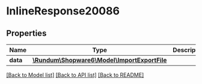 # InlineResponse20086

## Properties
Name | Type | Description | Notes
------------ | ------------- | ------------- | -------------
**data** | [**\Rundum\Shopware6\Model\ImportExportFile**](ImportExportFile.md) |  | [optional] 

[[Back to Model list]](../../README.md#documentation-for-models) [[Back to API list]](../../README.md#documentation-for-api-endpoints) [[Back to README]](../../README.md)

